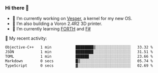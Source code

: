 ### Hi there 👋

<!--
**berkus/berkus** is a ✨ _special_ ✨ repository because its `README.md` (this file) appears on your GitHub profile.

Here are some ideas to get you started:

- 🔭 I’m currently working on ...
- 🌱 I’m currently learning ...
- 👯 I’m looking to collaborate on ...
- 🤔 I’m looking for help with ...
- 💬 Ask me about ...
- 📫 How to reach me: ...
- 😄 Pronouns: ...
- ⚡ Fun fact: ...
-->

- 🔭 I’m currently working on [Vesper](https://github.com/metta-systems/vesper), a kernel for my new OS.
- 🔭 I’m also building a Voron 2.4R2 3D printer.
- 🌱 I’m currently learning [FORTH](http://forth.com/starting-forth/) and [F#](https://fsharpforfunandprofit.com/)

💼 My recent activity:

<!--START_SECTION:waka-->

```txt
Objective-C++   1 min           ████████▒░░░░░░░░░░░░░░░░   33.32 %
JSON            1 min           ████████░░░░░░░░░░░░░░░░░   31.51 %
TOML            1 min           ██████░░░░░░░░░░░░░░░░░░░   23.66 %
Markdown        0 secs          █▒░░░░░░░░░░░░░░░░░░░░░░░   05.74 %
TypeScript      0 secs          ▓░░░░░░░░░░░░░░░░░░░░░░░░   02.69 %
```

<!--END_SECTION:waka-->
